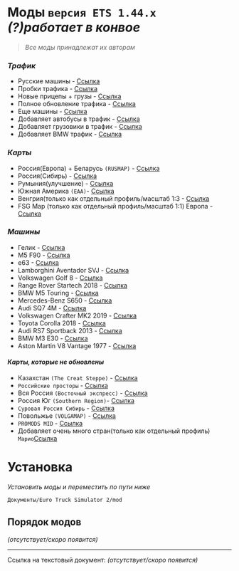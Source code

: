 # Моды `версия ETS 1.44.x` _(?)работает в конвое_
> _Все моды принадлежат их авторам_

### _Трафик_

- Русские машины - [Ссылка](https://stmods.org/euro_truck_simulator_2/mods/russian_traffic_pack_v1_7_by_jazzycat_for_euro_truck_simulator_2_v1_26_x/)
- Пробки трафика - [Ссылка](https://stmods.org/euro_truck_simulator_2/mods/real_traffic_density_by_cipinho_for_ets2/)
- Новые прицепы + грузы - [Ссылка](https://stmods.org/euro_truck_simulator_2/mods/trailers_and_cargo_pack_v4_4_1_by_jazzycat_for_euro_truck_simulator_2_v1_25_1_26/)
- Полное обновление трафика - [Ссылка](https://stmods.org/euro_truck_simulator_2/mods/ai_traffic_pack_v4_2_by_jazzycat_for_euro_truck_simulator_2_v1_26_x/)
- Еще машины - [Ссылка](https://stmods.org/american_truck_simulator/mods/ai_traffic_pack_by_jazzycat_for_ats/)
- Добавляет автобусы в трафик - [Ссылка](https://stmods.org/euro_truck_simulator_2/mods/bus_traffic_pack_v1_6_by_jazzycat_for_euro_truck_simulator_2_v1_26_x/)
- Добавляет грузовики в трафик - [Ссылка](https://stmods.org/euro_truck_simulator_2/mods/truck_traffic_pack_v2_4_by_jazzycat_for_euro_truck_simulator_2_v1_26_x/)
- Добавляет BMW трафик - [Cсылка](https://www.playground.ru/euro_truck_simulator_2/file/euro_truck_simulator_2_bmw_trafik_pak_1_44_genotip71-1174493)


### _Карты_

- Россия(Европа) + Беларусь ```(RUSMAP)``` - [Ссылка](https://stmods.org/euro_truck_simulator_2/mods/karta_rossii_rusmap_v1_7_1_by_gricko_for_euro_truck_simulator_2_v1_26/)
- Россия(Сибирь) - [Ссылка](https://stmods.org/euro_truck_simulator_2/mods/karta_sibiri_sibirmap_by_10avoid_for_ets2/)
- Румыния(улучшение) - [Ссылка](https://stmods.org/euro_truck_simulator_2/mods/romania_extended_map_full_42_cities_by_arayas_for_ets2/)
- Южная Америка ```(EAA)```- [Ссылка](https://stmods.org/euro_truck_simulator_2/mods/karta_brazilii_eaa_by_eaa_team_for_ets2/)
- Венгрия(только как отдельный профиль/масштаб 1:3 - [Ссылка](https://stmods.org/euro_truck_simulator_2/mods/fiks_dlya_karty_vengrii_v0_9_28a_by_indian56_for_ets2/)
- FSG Map (только как отдельный профиль/масштаб 1:1) Европа - [Ссылка](https://stmods.org/euro_truck_simulator_2/mods/fsg_map_by_farmer_s_tv_for_ets2/)

### _Машины_

- Гелик - [Ссылка](https://stmods.org/euro_truck_simulator_2/mods/mercedes_benz_g65_gelendvagen_v2_0_by_elaman_for_euro_truck_simulator_2_v1_25_1_26_x/)
- M5 F90 - [Ссылка](https://stmods.org/euro_truck_simulator_2/mods/bmw_m5_f90_by_buraktuna24_for_ets2/)
- е63 - [Ссылка](https://stmods.org/euro_truck_simulator_2/mods/mercedes_benz_e63_amg_by_azorax_modding_for_ets2/)
- Lamborghini Aventador SVJ - [Ссылка](https://www.playground.ru/euro_truck_simulator_2/file/euro_truck_simulator_2_lamborghini_aventador_svj_2018_1_44-1165019)
- Volkswagen Golf 8 - [Ссылка](https://www.playground.ru/euro_truck_simulator_2/file/euro_truck_simulator_2_volkswagen_golf_8_1_44-1211514)
- Range Rover Startech 2018 - [Ссылка](https://www.playground.ru/euro_truck_simulator_2/file/euro_truck_simulator_2_range_rover_startech_2018_1_44-1168816)
- BMW M5 Touring - [Ссылка](https://www.playground.ru/euro_truck_simulator_2/file/euro_truck_simulator_2_bmw_m5_touring_1_44-1173072)
- Mercedes-Benz S650 - [Ссылка](https://www.playground.ru/euro_truck_simulator_2/file/euro_truck_simulator_2_mercedes_benz_s650_1_44-1189546)
- Audi SQ7 4M - [Ссылка](https://www.playground.ru/euro_truck_simulator_2/file/euro_truck_simulator_2_audi_sq7_4m_1_44-1188353)
- Volkswagen Crafter MK2 2019 - [Ссылка](https://www.playground.ru/euro_truck_simulator_2/file/euro_truck_simulator_2_volkswagen_crafter_mk2_2019_1_44-1170808)
- Toyota Corolla 2018 - [Ссылка](https://www.playground.ru/euro_truck_simulator_2/file/euro_truck_simulator_2_toyota_corolla_2018_1_44-1176423)
- Audi RS7 Sportback 2013 - [Ссылка](https://www.playground.ru/euro_truck_simulator_2/file/euro_truck_simulator_2_audi_rs7_sportback_2013_1_44-1129166)
- BMW M3 E30 - [Ссылка](https://www.playground.ru/euro_truck_simulator_2/file/euro_truck_simulator_2_bmw_m3_e30_1_44-1184572)
- Aston Martin V8 Vantage 1977 - [Ссылка](https://www.playground.ru/euro_truck_simulator_2/file/euro_truck_simulator_2_aston_martin_v8_vantage_1977_1_44-1178021)


#### _Карты, которые не обновлены_

- Казахстан ```(The Creat Steppe)``` - [Ссылка](https://stmods.org/euro_truck_simulator_2/mods/proekt_velikaya_step_karta_kazahstana_by_09_kz_for_ets2/)
- ```Российские просторы``` - [Ссылка](https://stmods.org/euro_truck_simulator_2/mods/karta_rossiyskie_prostory_v3_2_by_morozov_pavel_for_euro_truck_simulator_2_v1_25_x/)
- Вся Россия ```(Восточный экспресс)``` - [Ссылка](https://stmods.org/euro_truck_simulator_2/mods/karta_vostochnyy_ekspress_by_valera_t_for_ets2/)
- Россия Юг ```(Southern Region)```- [Ссылка](https://stmods.org/euro_truck_simulator_2/mods/karta_southern_region_v6_0_0_by_simka_for_euro_truck_simulator_2_v1_26_x/)
- ```Суровая Россия Сибирь``` - [Ссылка](https://stmods.org/euro_truck_simulator_2/mods/karta_surovaya_rossiya_sibir_by_goba6372_for_ets2(2)/)
- Повольжье ```(VOLGAMAP)``` - [Ссылка](https://stmods.org/euro_truck_simulator_2/mods/dorogi_povolzhya_volgamap_by_aleksandr_nesterov_for_ets2/)
- ```PROMODS MID``` - [Ссылка](https://stmods.org/euro_truck_simulator_2/mods/promods_middle_east_add_on_by_platypus_for_ets2/)
- Добавляет очень много стран(только как отдельный профиль) ```Марио```[Ссылка](https://stmods.org/euro_truck_simulator_2/mods/karta_mario_v12_2_by_mario1961_for_euro_truck_simulator_2_v1_26_x/)


# Установка
_Установить моды и переместить по пути ниже_
```sh
Документы/Euro Truck Simulator 2/mod
```

## Порядок модов

_(отсутствует/скоро появится)_

***
Ссылка на текстовый документ: _(отсутствует/скоро появится)_
